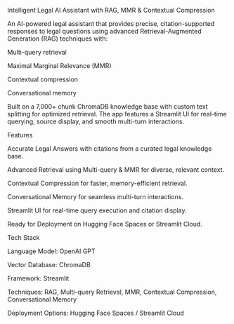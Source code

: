 Intelligent Legal AI Assistant with RAG, MMR & Contextual Compression

An AI-powered legal assistant that provides precise, citation-supported responses to legal questions using advanced Retrieval-Augmented Generation (RAG) techniques with:

Multi-query retrieval

Maximal Marginal Relevance (MMR)

Contextual compression

Conversational memory

Built on a 7,000+ chunk ChromaDB knowledge base with custom text splitting for optimized retrieval. The app features a Streamlit UI for real-time querying, source display, and smooth multi-turn interactions.

Features

Accurate Legal Answers with citations from a curated legal knowledge base.

Advanced Retrieval using Multi-query & MMR for diverse, relevant context.

Contextual Compression for faster, memory-efficient retrieval.

Conversational Memory for seamless multi-turn interactions.

Streamlit UI for real-time query execution and citation display.

Ready for Deployment on Hugging Face Spaces or Streamlit Cloud.

Tech Stack

Language Model: OpenAI GPT

Vector Database: ChromaDB

Framework: Streamlit

Techniques: RAG, Multi-query Retrieval, MMR, Contextual Compression, Conversational Memory

Deployment Options: Hugging Face Spaces / Streamlit Cloud


